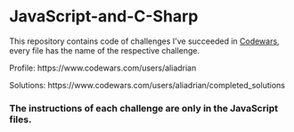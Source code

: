 # JavaScript-and-C-Sharp

This repository contains code of challenges I've succeeded in <a onclick="window.open(this.href,'_blank');return false;" href="https://www.codewars.com" target="_blank">Codewars</a>, every file has the name of the respective challenge.

<p>Profile: https://www.codewars.com/users/aliadrian</p>
<p>Solutions: https://www.codewars.com/users/aliadrian/completed_solutions</p>

### <strong>The instructions of each challenge are only in the JavaScript files.</strong>
